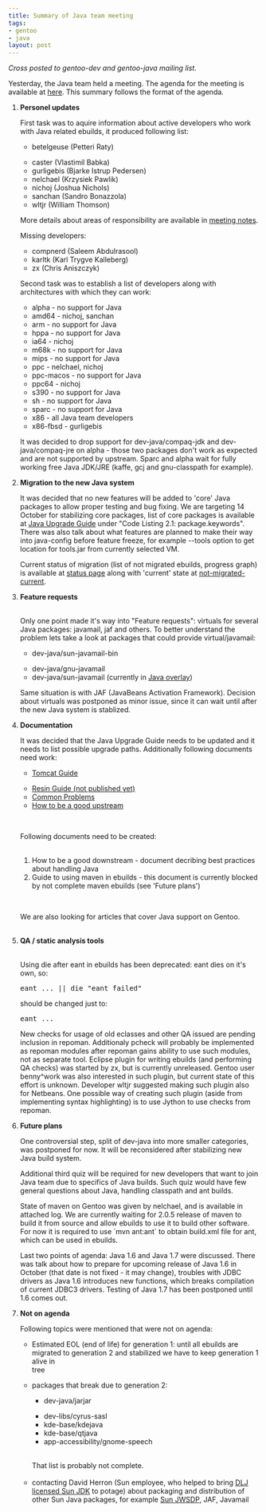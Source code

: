 ```yaml
--- 
title: Summary of Java team meeting
tags: 
- gentoo
- java
layout: post
---
```


<p><i>Cross posted to gentoo-dev and gentoo-java mailing list.</i>
</p>
<p>
Yesterday, the Java team held a meeting.
The agenda for the meeting is available at <a href="http://overlays.gentoo.org/proj/java/wiki/September_2006_Meeting_Outline">here</a>.
This summary follows the format of the agenda.
</p>

<ol>
<li><p><b>Personel updates</b></p>

<p>First task was to aquire information about active developers who work with Java
related ebuilds, it produced following list:</p>

  <ul>
   <li><p>betelgeuse (Petteri Raty)</p></li>
   <li>caster (Vlastimil Babka)</li>
   <li>gurligebis (Bjarke Istrup Pedersen)</li>
   <li>nelchael (Krzysiek Pawlik)</li>
   <li>nichoj (Joshua Nichols)</li>
   <li>sanchan (Sandro Bonazzola)</li>
   <li>wltjr (William Thomson)</li>
  <p></p></ul>

<p>More details about areas of responsibility are available in <a href="http://overlays.gentoo.org/proj/java/wiki/September_2006_Meeting_Notes">meeting
notes</a>.</p>

<p>Missing developers:</p>
  <ul>
   <li>compnerd (Saleem Abdulrasool)</li>
   <li>karltk (Karl Trygve Kalleberg)</li>
   <li>zx (Chris Aniszczyk)</li></ul>

<p>Second task was to establish a list of developers along with architectures with
which they can work:</p>

  <ul>
   <li>alpha - no support for Java</li>
   <li>amd64 - nichoj, sanchan</li>
   <li>arm - no support for Java</li>
   <li>hppa - no support for Java</li>
   <li>ia64 - nichoj</li>
   <li>m68k - no support for Java</li>
   <li>mips - no support for Java</li>
   <li>ppc - nelchael, nichoj</li>
   <li>ppc-macos - no support for Java</li>
   <li>ppc64 - nichoj</li>
   <li>s390 - no support for Java</li>
   <li>sh - no support for Java</li>
   <li>sparc - no support for Java</li>
   <li>x86 - all Java team developers</li>
   <li>x86-fbsd - gurligebis</li></ul>

<p>It was decided to drop support for dev-java/compaq-jdk and dev-java/compaq-jre
on alpha - those two packages don't work as expected and are not supported by
upstream. Sparc and alpha wait for fully working free Java JDK/JRE (kaffe, gcj
and gnu-classpath for example).</p>
<p></p>

</li><li><p><b>Migration to the new Java system</b></p>

<p>It was decided that no new features will be added to 'core' Java packages to
allow proper testing and bug fixing. We are targeting 14 October for stabilizing
core packages, list of core packages is available at <a href="http://www.gentoo.org/proj/en/java/java-upgrade.xml">Java Upgrade
Guide</a> under "Code Listing 2.1: package.keywords". There was also talk about
what features are planned to make their way into java-config before feature
freeze, for example --tools option to get location for tools.jar from currently
selected VM.</p>

<p>Current status of migration (list of not migrated ebuilds, progress graph) is
available at <a href="http://dev.gentoo.org/%7Enelchael/java-generation-2/">status
page</a> along with 'current' state at <a href="http://dev.gentoo.org/%7Enelchael/java-generation-2/not-migrated-current">not-migrated-current</a>.</p></li>

<li><p><b>Feature requests</b><br><br></p>

<p>Only one point made it's way into "Feature requests": virtuals for several Java
packages: javamail, jaf and others. To better understand the problem lets take a
look at packages that could provide virtual/javamail:</p>

  <ul>
   <li><p>dev-java/sun-javamail-bin</p></li>
   <li>dev-java/gnu-javamail</li>
   <li>dev-java/sun-javamail (currently in <a href="http://overlays.gentoo.org/proj/java/browser/">Java overlay</a>)</li>
  <p></p></ul>

<p>Same situation is with JAF (JavaBeans Activation Framework). Decision about
virtuals was postponed as minor issue, since it can wait until after the new
Java system is stablized.</p>
<p></p>

</li><li><p><b>Documentation</b></p>

<p>It was decided that the Java Upgrade Guide needs to be updated and it needs to
list possible upgrade paths. Additionally following documents need work:</p>

  <ul>
   <li><p><a href="http://www.gentoo.org/proj/en/java/tomcat-guide.xml">Tomcat Guide</a></p></li>
   <li><a href="http://overlays.gentoo.org/proj/java/browser/docs/resin-guide.xml">Resin
Guide (not published yet)</a></li>
   <li><a href="http://overlays.gentoo.org/proj/java/wiki/Common_Problems">Common
Problems</a></li>
   <li><a href="http://overlays.gentoo.org/proj/java/wiki/How_to_be_a_good_upstream">How
to be a good upstream</a></li>
  <p></p></ul><br>

 <p>Following documents need to be created:<br><br></p>

<ol>
   <li>How to be a good downstream - document decribing best practices about
handling Java</li>
   <li>Guide to using maven in ebuilds - this document is currently blocked by
not complete maven ebuilds (see 'Future plans')</li></ol><p><br></p>

 <p>We are also looking for articles that cover Java support on Gentoo.<br><br>
</p>

</li><li><p><b>QA / static analysis tools</b><br><br></p>

<p>Using die after eant in ebuilds has been deprecated: eant dies on it's own,
so:</p><pre>eant ... || die "eant failed"</pre>

<p>should be changed just to:</p><pre>eant ...</pre>

<p>New checks for usage of old eclasses and other QA issued are pending inclusion
in repoman. Additionaly pcheck will probably be implemented as repoman modules
after repoman gains ability to use such modules, not as separate tool. Eclipse
plugin for writing ebuilds (and performing QA checks) was started by zx, but is
currently unreleased. Gentoo user benny^work was also interested in such plugin,
but current state of this effort is unknown. Developer wltjr suggested making
such plugin also for Netbeans. One possible way of creating such plugin (aside
from implementing syntax highlighting) is to use Jython to use checks from
repoman.</p>
<p></p>

</li><li><p><b>Future plans</b></p>

<p>One controversial step, split of dev-java into more smaller categories, was
postponed for now. It will be reconsidered after stabilizing new Java build
system.</p>

<p>Additional third quiz will be required for new developers that want to join
Java team due to specifics of Java builds. Such quiz would have few general
questions about Java, handling classpath and ant builds.</p>

<p>State of maven on Gentoo was given by nelchael, and is available in attached
log. We are currently waiting for 2.0.5 release of maven to build it from source
and allow ebuilds to use it to build other software. For now it is required to
use `mvn ant:ant` to obtain build.xml file for ant, which can be used in
ebuilds.</p>

<p>Last two points of agenda: Java 1.6 and Java 1.7 were discussed. There was talk
about how to prepare for upcoming release of Java 1.6 in October (that date is
not fixed - it may change), troubles with JDBC drivers as Java 1.6 introduces
new functions, which breaks compilation of current JDBC3 drivers. Testing of
Java 1.7 has been postponed until 1.6 comes out.</p></li>

<li><p><b>Not on agenda</b></p>

<p>Following topics were mentioned that were not on agenda:</p>

 <ul>
  <li><p>Estimated EOL (end of life) for generation 1: until all ebuilds are<br>
migrated to generation 2 and stabilized we have to keep generation 1 alive in<br>
tree</p></li>
  <li>packages that break due to generation 2:
   <ul>
    <li><p>dev-java/jarjar</p></li>
    <li>dev-libs/cyrus-sasl</li>
    <li>kde-base/kdejava</li>
    <li>kde-base/qtjava</li>
    <li>app-accessibility/gnome-speech</li>
   <p></p></ul><br>
    That list is probably not complete.</li><br>
  <li>contacting David Herron (Sun employee, who helped to bring <a href="https://jdk-distros.dev.java.net/developer.html">DLJ licensed Sun JDK</a>
to potage) about packaging and distribution of other Sun Java packages, for
example <a href="http://java.sun.com/webservices/jwsdp/">Sun JWSDP</a>, JAF,
Javamail</li>
 </ul>
</li>
</ol>					

